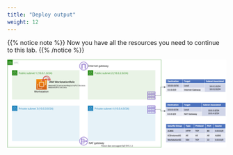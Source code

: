 ```yaml
---
title: "Deploy output"
weight: 12
---
```


{{% notice note %}}
Now you have all the resources you need to continue to this lab. 
{{% /notice %}}

![Output](../../../static/images/setup/output.svg)